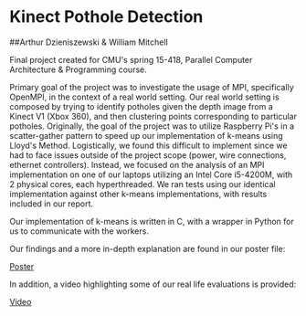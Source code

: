 # Kinect Pothole Detection

##Arthur Dzieniszewski & William Mitchell

Final project created for CMU's spring 15-418,
Parallel Computer Architecture & Programming course.

Primary goal of the project was to investigate the usage of MPI,
specifically OpenMPI, in the context of a real world setting. Our real
world setting is composed by trying to identify potholes given the
depth image from a Kinect V1 (Xbox 360), and then clustering points
corresponding to particular potholes. Originally,
the goal of the project was to utilize Raspberry Pi's in a scatter-gather
pattern to speed up our implementation of k-means using Lloyd's Method.
Logistically, we found this difficult to implement since we had to face issues
outside of the project scope (power, wire connections, ethernet controllers).
Instead, we focused on the analysis of an MPI implementation on one of our laptops
utilizing an Intel Core i5-4200M, with 2 physical cores, each hyperthreaded. We ran
tests using our identical implementation against other k-means implementations, with
results included in our report.

Our implementation of k-means is written in C, with a wrapper in Python for us to communicate
with the workers.

Our findings and a more in-depth explanation are found in our poster file:

[Poster](https://drive.google.com/file/d/1OULftGTT2nOWm3ECtMFWzxOkLVPzsTF-/view?usp=sharing)

In addition, a video highlighting some of our real life evaluations is provided:

[Video](https://drive.google.com/open?id=1k-rRtn9M_zvdkkj7QfxSN9mWZmkKB762)

